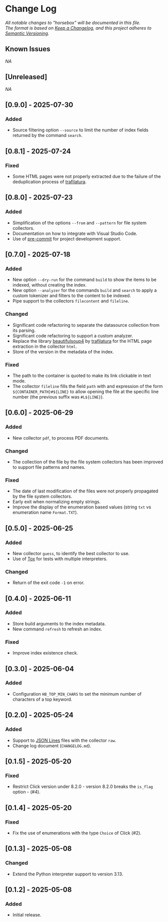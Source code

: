 # Change Log

*All notable changes to "horsebox" will be documented in this file.*  
*The format is based on [Keep a Changelog](https://keepachangelog.com/en/1.1.0/), and this project adheres to [Semantic Versioning](https://semver.org/spec/v2.0.0.html).*

## Known Issues

*NA*

## [Unreleased]

*NA*

## [0.9.0] - 2025-07-30

### Added

- Source filtering option `--source` to limit the number of index fields returned by the command `search`.

## [0.8.1] - 2025-07-24

### Fixed

- Some HTML pages were not properly extracted due to the failure of the deduplication process of [trafilatura](https://pypi.org/project/trafilatura/).

## [0.8.0] - 2025-07-23

### Added

- Simplification of the options `--from` and `--pattern` for file system collectors.
- Documentation on how to integrate with Visual Studio Code.
- Use of [pre-commit](https://pre-commit.com/) for project development support.

## [0.7.0] - 2025-07-18

### Added

- New option `--dry-run` for the command `build` to show the items to be indexed, without creating the index.
- New option `--analyzer` for the commands `build` and `search` to apply a custom tokenizer and filters to the content to be indexed.
- Pipe support to the collectors `filecontent` and `fileline`.

### Changed

- Significant code refactoring to separate the datasource collection from its parsing.
- Significant code refactoring to support a custom analyzer.
- Replace the library [beautifulsoup4](https://pypi.org/project/beautifulsoup4/) by [trafilatura](https://pypi.org/project/trafilatura/) for the HTML page extraction in the collector `html`.
- Store of the version in the metadata of the index.

### Fixed

- The path to the container is quoted to make its link clickable in text mode.
- The collector `fileline` fills the field `path` with and expression of the form `${CONTAINER_PATH}#${LINE}` to allow opening the file at the specific line number (the previous suffix was `#L${LINE}`).

## [0.6.0] - 2025-06-29

### Added

- New collector `pdf`, to process PDF documents.

### Changed

- The collection of the file by the file system collectors has been improved to support file patterns and names.

### Fixed

- The date of last modification of the files were not properly propagated by the file system collectors.
- Early exit when normalizing empty strings.
- Improve the display of the enumeration based values (string `txt` vs enumeration name `Format.TXT`).

## [0.5.0] - 2025-06-25

### Added

- New collector `guess`, to identify the best collector to use.
- Use of [Tox](https://tox.wiki/) for tests with multiple interpreters.

### Changed

- Return of the exit code `-1` on error.

## [0.4.0] - 2025-06-11

### Added

- Store build arguments to the index metadata.
- New command `refresh` to refresh an index.

### Fixed

- Improve index existence check.

## [0.3.0] - 2025-06-04

### Added

- Configuration `HB_TOP_MIN_CHARS` to set the minimum number of characters of a top keyword.

## [0.2.0] - 2025-05-24

### Added

- Support to [JSON Lines](https://jsonlines.org/) files with the collector `raw`.
- Change log document (`CHANGELOG.md`).

## [0.1.5] - 2025-05-20

### Fixed

- Restrict Click version under 8.2.0 - version 8.2.0 breaks the `is_flag` option - (#4).

## [0.1.4] - 2025-05-20

### Fixed

- Fix the use of enumerations with the type `Choice` of Click (#2).

## [0.1.3] - 2025-05-08

### Changed

- Extend the Python interpreter support to version 3.13.

## [0.1.2] - 2025-05-08

### Added

- Initial release.
